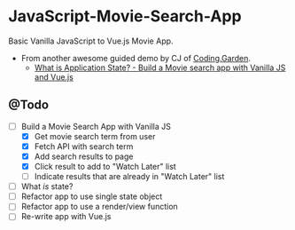 # JavaScript-Movie-Search-App

Basic Vanilla JavaScript to Vue.js Movie App.

- From another awesome guided demo by CJ of [Coding.Garden](http://Coding.Garden).
  - [What is Application State? - Build a Movie search app with Vanilla JS and Vue.js](https://www.youtube.com/watch?v=7ilYJAG-_Ug)

## @Todo

* [ ] Build a Movie Search App with Vanilla JS
  - [x] Get movie search term from user
  - [x] Fetch API with search term
  - [x] Add search results to page
  - [x] Click result to add to "Watch Later" list
  - [ ] Indicate results that are already in "Watch Later" list
* [ ] What _is_ state?
* [ ] Refactor app to use single state object
* [ ] Refactor app to use a render/view function
* [ ] Re-write app with Vue.js
